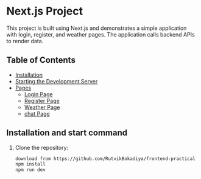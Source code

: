 # Next.js Project

This project is built using Next.js and demonstrates a simple application with login, register, and weather pages. The application calls backend APIs to render data.

## Table of Contents

- [Installation](#installation)
- [Starting the Development Server](#starting-the-development-server)
- [Pages](#pages)
  - [Login Page](#login-page)
  - [Register Page](#register-page)
  - [Weather Page](#weather-page)
  - [chat Page](#chat-page)

## Installation and start command

1. Clone the repository:

   ```bash
   download from https://github.com/RutvikBokadiya/frontend-practical
   npm install
   npm run dev
    ````
